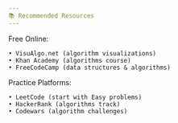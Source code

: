 ```yaml
---
📚 Recommended Resources
---
```

Free Online:

    • VisuAlgo.net (algorithm visualizations)
    • Khan Academy (algorithms course)
    • FreeCodeCamp (data structures & algorithms)

Practice Platforms:

    • LeetCode (start with Easy problems)
    • HackerRank (algorithms track)
    • Codewars (algorithm challenges)
